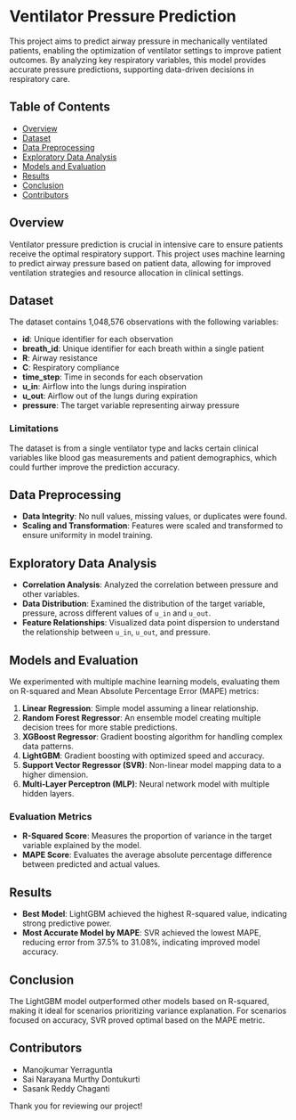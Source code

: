 # Ventilator Pressure Prediction

This project aims to predict airway pressure in mechanically ventilated patients, enabling the optimization of ventilator settings to improve patient outcomes. By analyzing key respiratory variables, this model provides accurate pressure predictions, supporting data-driven decisions in respiratory care.

## Table of Contents
- [Overview](#overview)
- [Dataset](#dataset)
- [Data Preprocessing](#data-preprocessing)
- [Exploratory Data Analysis](#exploratory-data-analysis)
- [Models and Evaluation](#models-and-evaluation)
- [Results](#results)
- [Conclusion](#conclusion)
- [Contributors](#contributors)

## Overview
Ventilator pressure prediction is crucial in intensive care to ensure patients receive the optimal respiratory support. This project uses machine learning to predict airway pressure based on patient data, allowing for improved ventilation strategies and resource allocation in clinical settings.

## Dataset
The dataset contains 1,048,576 observations with the following variables:
- **id**: Unique identifier for each observation
- **breath_id**: Unique identifier for each breath within a single patient
- **R**: Airway resistance
- **C**: Respiratory compliance
- **time_step**: Time in seconds for each observation
- **u_in**: Airflow into the lungs during inspiration
- **u_out**: Airflow out of the lungs during expiration
- **pressure**: The target variable representing airway pressure

### Limitations
The dataset is from a single ventilator type and lacks certain clinical variables like blood gas measurements and patient demographics, which could further improve the prediction accuracy.

## Data Preprocessing
- **Data Integrity**: No null values, missing values, or duplicates were found.
- **Scaling and Transformation**: Features were scaled and transformed to ensure uniformity in model training.

## Exploratory Data Analysis
- **Correlation Analysis**: Analyzed the correlation between pressure and other variables.
- **Data Distribution**: Examined the distribution of the target variable, pressure, across different values of `u_in` and `u_out`.
- **Feature Relationships**: Visualized data point dispersion to understand the relationship between `u_in`, `u_out`, and pressure.

## Models and Evaluation
We experimented with multiple machine learning models, evaluating them on R-squared and Mean Absolute Percentage Error (MAPE) metrics:

1. **Linear Regression**: Simple model assuming a linear relationship.
2. **Random Forest Regressor**: An ensemble model creating multiple decision trees for more stable predictions.
3. **XGBoost Regressor**: Gradient boosting algorithm for handling complex data patterns.
4. **LightGBM**: Gradient boosting with optimized speed and accuracy.
5. **Support Vector Regressor (SVR)**: Non-linear model mapping data to a higher dimension.
6. **Multi-Layer Perceptron (MLP)**: Neural network model with multiple hidden layers.

### Evaluation Metrics
- **R-Squared Score**: Measures the proportion of variance in the target variable explained by the model.
- **MAPE Score**: Evaluates the average absolute percentage difference between predicted and actual values.

## Results
- **Best Model**: LightGBM achieved the highest R-squared value, indicating strong predictive power.
- **Most Accurate Model by MAPE**: SVR achieved the lowest MAPE, reducing error from 37.5% to 31.08%, indicating improved model accuracy.

## Conclusion
The LightGBM model outperformed other models based on R-squared, making it ideal for scenarios prioritizing variance explanation. For scenarios focused on accuracy, SVR proved optimal based on the MAPE metric.

## Contributors
- Manojkumar Yerraguntla
- Sai Narayana Murthy Dontukurti
- Sasank Reddy Chaganti

Thank you for reviewing our project!
